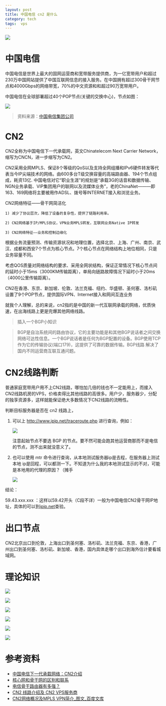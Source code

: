 ```yaml
---
layout: post
title: 中国电信 cn2 是什么
category: tech
tags:  vps
---
```

![](https://cdn.kelu.org/blog/tags/network.jpg)

# 中国电信

中国电信是世界上最大的固网运营商和宽带服务提供商，为一亿宽带用户和超过230万中国网站提供了中国互联网信息的接入服务。在中国拥有超过300骨干网节点和4000Gbps的网络带宽，70%的中文资源和和超过90万宽带用户。

中国电信在全球部署超过40个POP节点(关键的交换中心)，节点如图：

![](https://cdn.kelu.org/blog/2017/08/1400483105827.jpg)

> 资料来源：[中国电信集团公司](http://www.chinatelecomglobal.com/product/detail.html?cate_id=900003&lang=zh)

# CN2

CN2全称为中国电信下一代承载网，英文Chinatelecom Next Carrier Network，缩写为CNCN，进一步缩写为CN2。

CN2采用全网MPLS、保证8个等级的QoS以及支持全网组播和IPv6硬件转发等代表当今IP尖端技术的网络。由600多台T级交换容量的高端路由器、194个节点组成，耗资13亿. 中国电信对它“职业生涯”的规划是“承载3G的话音和数据传输、NGN业务承载、VIP集团用户的联网以及流媒体业务”，老的ChinaNet———即163、169网络将主要被用作ADSL、拨号等INTERNET接入和浏览业务。

CN2网络特征——骨干网简洁化

	1) 减少了协议层次，降低了设备的复杂性，提供了链路利用率。
	
	2) CN2网络基于IP/MPLS协议，VPN业务MPLS转发，互联网业务Native IP转发
	
	3) CN2网络特征——业务和控制边缘化

根据业务流量预测、传输资源状况和地理位置，选择北京、上海、广州、南京、武汉、成都和西安7个节点为核心节点。7个核心节点在网络结构上地位相同，只是业务容量不同。

考虑QOS质量对网络结构的要求、采用全网状结构，保证正常情况下核心节点间的延时小于15ms（3000KM传输距离），单局向链路故障情况下延时小于20ms（4000公里传输距离）。

CN2在香港、东京、新加坡、伦敦、法兰克福、纽约、华盛顿、圣何塞、洛杉矶设置了9个POP节点，提供国际VPN、Internet接入和网间互连业务

就我个人理解，总的来说，cn2指的是中国的新一代互联网承载的网络，优质快速，在出海线路上更是完爆其他网络线路。

> 插入一个BGP小知识

> BGP是自治系统间的路由协议，它的主要功能是和其他BGP说话者之间交换网络可达性信息。一个BGP说话者是任何为BGP配置的设备。BGP使用TCP作为它的传输协议(端口179)，这提供了可靠的数据传输。BGP线路 解决了国内不同运营商互联互通问题。

# CN2线路判断

普通家庭宽带用户用不上CN2线路，哪怕加几倍的钱也不一定能用上，而接入CN2线路机房的VPS，价格卖得比其他线路的高很多。用户少，服务器少，分配的独享资源多，这样就能保证绝大多数情况下CN2线路的流畅性。

判断目标服务器是否在 cn2 线路上，

1. 可以上 <http://www.ipip.net/traceroute.php> 进行查询，例如：

	![](https://cdn.kelu.org/blog/2017/08/QQ20170805-024741.jpg)

	注意起始节点不要选 BGP 的节点。要不然可能会跑其他运营商那而不是电信的节点，测不出来就没意义了。

1. 也可以使用 mtr 命令进行查询，从本地测试服务器ip是去程，在服务器上测试本地 ip是回程，可以都测一下。不知道为什么我的本地测试显示的不对，可能是本地用的代理的原因？（摊手

	![](https://cdn.kelu.org/blog/2017/08/2017-08-05-3.02.33.jpg)

结论：

59.43.xxx.xxx ：这样以59.42开头（C段不详）一般为中国电信CN2骨干网IP地址，具体的可以到[ipip.net](https://www.ipip.net/)查验。

# 出口节点

CN2北京出口到伦敦，上海出口到圣何塞、洛杉矶、法兰克福、东京、香港，广州出口到圣何塞、洛杉矶、新加坡、香港，国内具体走哪个出口到海外估计要看城域网。

# 理论知识

![](https://cdn.kelu.org/blog/2017/08/1.jpg)

![](https://cdn.kelu.org/blog/2017/08/2.jpg)

![](https://cdn.kelu.org/blog/2017/08/3.jpg)

![](https://cdn.kelu.org/blog/2017/08/4.jpg)

![](https://cdn.kelu.org/blog/2017/08/5.jpg)

![](https://cdn.kelu.org/blog/2017/08/6.jpg)

# 参考资料

* [中国电信下一代承载网络：CN2介绍](http://blog.sina.com.cn/s/blog_591f0e6e0100aoqy.html)
* [核心网和骨干网的区别和联系](http://www.txrjy.com/asktech/question.php?qid=15819)
* [电信骨干路由器有多强？](https://www.zhihu.com/question/48105938/answer/142393813)
* [CN2 线路介绍及 CN2 VPS服务商](https://www.gubo.org/instroduction-to-cn2-and-cn2-vps-providers/)
* [CN2网络概况及MPLS VPN简介_图文_百度文库](https://wenku.baidu.com/view/f5cab81a3968011ca2009121.html)
